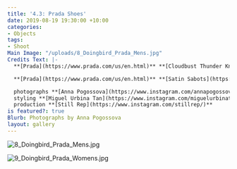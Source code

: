 ```yaml
---
title: '4.3: Prada Shoes'
date: 2019-08-19 19:30:00 +10:00
categories:
- Objects
tags:
- Shoot
Main Image: "/uploads/8_Doingbird_Prada_Mens.jpg"
Credits Text: |-
  **[Prada](https://www.prada.com/us/en.html)** **[Cloudbust Thunder Knit Sneakers](https://www.prada.com/us/en/men/shoes/sneakers/products.cloudbust_thunder_knit_sneakers.2EG293_3KZU_F0IAN.html)**

  **[Prada](https://www.prada.com/us/en.html)** **[Satin Sabots](https://www.prada.com/us/en/women/shoes/mules/products.satin_sabots.1XX522_049_F0638_F_085.html)**

  photographs **[Anna Pogossova](https://www.instagram.com/annapogossova/)** at **[B&A](https://www.instagram.com/barepsau/)**
  styling **[Miguel Urbina Tan](https://www.instagram.com/miguelurbinatan/)**
  production **[Still Rep](https://www.instagram.com/stillrep/)**
is featured?: true
Blurb: Photographs by Anna Pogossova
layout: gallery
---
```


![8_Doingbird_Prada_Mens.jpg](/uploads/8_Doingbird_Prada_Mens.jpg)

![9_Doingbird_Prada_Womens.jpg](/uploads/9_Doingbird_Prada_Womens.jpg)